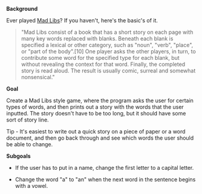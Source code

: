 **Background**

Ever played [Mad Libs](http://en.wikipedia.org/wiki/Mad_Libs)?  If you haven't, here's the basic's of it.

> "Mad Libs consist of a book that has a short story on each page with many key words replaced with blanks. Beneath each blank is specified a lexical or other category, such as "noun", "verb", "place", or "part of the body".[10] One player asks the other players, in turn, to contribute some word for the specified type for each blank, but without revealing the context for that word. Finally, the completed story is read aloud. The result is usually comic, surreal and somewhat nonsensical."

**Goal**

Create a Mad Libs style game, where the program asks the user for certain types of words, and then prints out a story with the words that the user inputted. The story doesn't have to be too long, but it should have some sort of story line.

Tip - It's easiest to write out a quick story on a piece of paper or a word document, and then go back through and see which words the user should be able to change.

**Subgoals**

* If the user has to put in a name, change the first letter to a capital letter.

* Change the word "a" to "an" when the next word in the sentence begins with a vowel.
